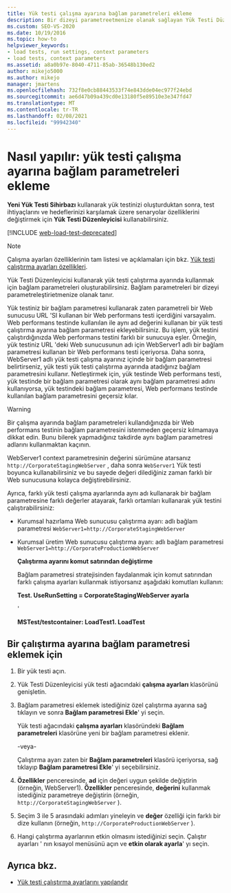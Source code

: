 ```yaml
---
title: Yük testi çalışma ayarına bağlam parametreleri ekleme
description: Bir dizeyi parametreetmenize olanak sağlayan Yük Testi Düzenleyicisi kullanarak yük testi çalıştırma ayarında kullanmak için bağlam parametreleri oluşturmayı öğrenin.
ms.custom: SEO-VS-2020
ms.date: 10/19/2016
ms.topic: how-to
helpviewer_keywords:
- load tests, run settings, context parameters
- load tests, context parameters
ms.assetid: a8a0b97e-8040-4711-85ab-36548b130ed2
author: mikejo5000
ms.author: mikejo
manager: jmartens
ms.openlocfilehash: 732f8e0cb88443533f74e843dde04ec977f24ebd
ms.sourcegitcommit: ae6d47b09a439cd0e13180f5e89510e3e347fd47
ms.translationtype: MT
ms.contentlocale: tr-TR
ms.lasthandoff: 02/08/2021
ms.locfileid: "99942340"
---
```

# <a name="how-to-add-context-parameters-to-a-load-test-run-setting"></a>Nasıl yapılır: yük testi çalışma ayarına bağlam parametreleri ekleme

**Yeni Yük Testi Sihirbazı** kullanarak yük testinizi oluşturduktan sonra, test ihtiyaçlarını ve hedeflerinizi karşılamak üzere senaryolar özelliklerini değiştirmek için **Yük Testi Düzenleyicisi** kullanabilirsiniz.

[!INCLUDE [web-load-test-deprecated](includes/web-load-test-deprecated.md)]

> [!NOTE]
> Çalışma ayarları özelliklerinin tam listesi ve açıklamaları için bkz. [Yük testi çalıştırma ayarları özellikleri](../test/load-test-run-settings-properties.md).

Yük Testi Düzenleyicisi kullanarak yük testi çalıştırma ayarında kullanmak için bağlam parametreleri oluşturabilirsiniz. Bağlam parametreleri bir dizeyi parametreleştirietmenize olanak tanır.

Yük testiniz bir bağlam parametresi kullanarak zaten parametreli bir Web sunucusu URL 'SI kullanan bir Web performans testi içerdiğini varsayalım. Web performans testinde kullanılan ile aynı ad değerini kullanan bir yük testi çalıştırma ayarına bağlam parametresi ekleyebilirsiniz. Bu işlem, yük testini çalıştırdığınızda Web performans testini farklı bir sunucuya eşler. Örneğin, yük testiniz URL 'deki Web sunucusunun adı için WebServer1 adlı bir bağlam parametresi kullanan bir Web performans testi içeriyorsa. Daha sonra, WebServer1 adlı yük testi çalışma ayarınız içinde bir bağlam parametresi belirtirseniz, yük testi yük testi çalıştırma ayarında atadığınız bağlam parametresini kullanır. Netleştirmek için, yük testinde Web performans testi, yük testinde bir bağlam parametresi olarak aynı bağlam parametresi adını kullanıyorsa, yük testindeki bağlam parametresi, Web performans testinde kullanılan bağlam parametresini geçersiz kılar.

> [!WARNING]
> Bir çalışma ayarında bağlam parametreleri kullandığınızda bir Web performans testinin bağlam parametresini istenmeden geçersiz kılmamaya dikkat edin. Bunu bilerek yapmadığınız takdirde aynı bağlam parametresi adlarını kullanmaktan kaçının.

WebServer1 context parametresinin değerini sürümüne atarsanız `http://CorporateStagingWebServer` , daha sonra `WebServer1` Yük testi boyunca kullanabilirsiniz ve bu sayede değeri dilediğiniz zaman farklı bir Web sunucusuna kolayca değiştirebilirsiniz.

Ayrıca, farklı yük testi çalışma ayarlarında aynı adı kullanarak bir bağlam parametresine farklı değerler atayarak, farklı ortamları kullanarak yük testini çalıştırabilirsiniz:

- Kurumsal hazırlama Web sunucusu çalıştırma ayarı: adlı bağlam parametresi `WebServer1=http://CorporateStagingWebServer`

- Kurumsal üretim Web sunucusu çalıştırma ayarı: adlı bağlam parametresi `WebServer1=http://CorporateProductionWebServer`

  **Çalıştırma ayarını komut satırından değiştirme**

  Bağlam parametresi stratejisinden faydalanmak için komut satırından farklı çalışma ayarları kullanmak istiyorsanız aşağıdaki komutları kullanın:

  **Test. UseRunSetting = CorporateStagingWebServer ayarla**

  '

  **MSTest/testcontainer: LoadTest1. LoadTest**

## <a name="to-add-a-context-parameter-to-a-run-setting"></a>Bir çalıştırma ayarına bağlam parametresi eklemek için

1. Bir yük testi açın.

2. Yük Testi Düzenleyicisi yük testi ağacındaki **çalışma ayarları** klasörünü genişletin.

3. Bağlam parametresi eklemek istediğiniz özel çalıştırma ayarına sağ tıklayın ve sonra **Bağlam parametresi Ekle**' yi seçin.

     Yük testi ağacındaki **çalışma ayarları** klasöründeki **Bağlam parametreleri** klasörüne yeni bir bağlam parametresi eklenir.

     -veya-

     Çalıştırma ayarı zaten bir **Bağlam parametreleri** klasörü içeriyorsa, sağ tıklayıp **Bağlam parametresi Ekle**' yi seçebilirsiniz.

4. **Özellikler** penceresinde, **ad** için değeri uygun şekilde değiştirin (örneğin, WebServer1). **Özellikler** penceresinde, **değerini** kullanmak istediğiniz parametreye değiştirin (örneğin, `http://CorporateStagingWebServer` ).

5. Seçim 3 ile 5 arasındaki adımları yineleyin ve **değer** özelliği için farklı bir dize kullanın (örneğin, `http://CorporateProductionWebServer` ).

6. Hangi çalıştırma ayarlarının etkin olmasını istediğinizi seçin. Çalıştır ayarları ' nın kısayol menüsünü açın ve **etkin olarak ayarla**' yı seçin.

## <a name="see-also"></a>Ayrıca bkz.

- [Yük testi çalıştırma ayarlarını yapılandır](../test/configure-load-test-run-settings.md)
